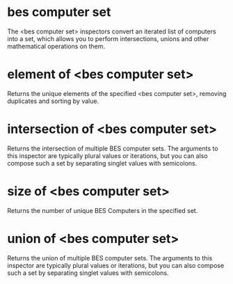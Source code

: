 # bes computer set

The &lt;bes computer set&gt; inspectors convert an iterated list of computers into a set, which allows you to perform intersections, unions and other mathematical operations on them.

# element of &lt;bes computer set&gt;

Returns the unique elements of the specified &lt;bes computer set&gt;, removing duplicates and sorting by value.

# intersection of &lt;bes computer set&gt;

Returns the intersection of multiple BES computer sets. The arguments to this inspector are typically plural values or iterations, but you can also compose such a set by separating singlet values with semicolons.

# size of &lt;bes computer set&gt;

Returns the number of unique BES Computers in the specified set.

# union of &lt;bes computer set&gt;

Returns the union of multiple BES computer sets. The arguments to this inspector are typically plural values or iterations, but you can also compose such a set by separating singlet values with semicolons.
